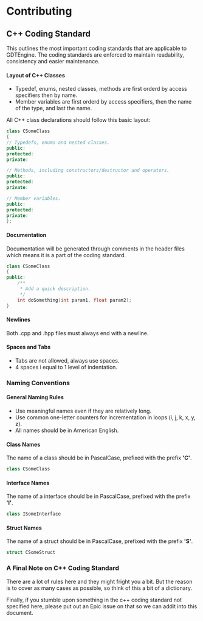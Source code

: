 # Contributing

## C++ Coding Standard

This outlines the most important coding standards that are applicable to GDTEngine. The coding standards are enforced to maintain readability, consistency and easier maintenance.

#### Layout of C++ Classes
* Typedef, enums, nested classes, methods are first orderd by access specifiers then by name.
* Member variables are first orderd by access specifiers, then the name of the type, and last the name.

All C++ class declarations should follow this basic layout:
```cpp
class CSomeClass
{
// Typedefs, enums and nested classes.
public:
protected:
private:

// Methods, including constructors/destructor and operators.
public:
protected:
private:

// Member variables.
public:
protected:
private:
};
```

#### Documentation
Documentation will be generated through comments in the header files which means it is a part of the coding standard.
```cpp
class CSomeClass
{
public:
    /**
     * Add a quick description. 
     */
    int doSomething(int param1, float param2);       
}
```

#### Newlines
Both .cpp and .hpp files must always end with a newline.

#### Spaces and Tabs
* Tabs are not allowed, always use spaces.
* 4 spaces i equal to 1 level of indentation.

### Naming Conventions

#### General Naming Rules
* Use meaningful names even if they are relatively long.
* Use common one-letter counters for incrementation in loops (i, j, k, x, y, z).
* All names should be in American English.

#### Class Names
The name of a class should be in PascalCase, prefixed with the prefix **'C'**.

```cpp
class CSomeClass
```

#### Interface Names
The name of a interface should be in PascalCase, prefixed with the prefix **'I'**.

```cpp
class ISomeInterface
```

#### Struct Names
The name of a struct should be in PascalCase, prefixed with the prefix **'S'**.

```cpp
struct CSomeStruct
```

### A Final Note on C++ Coding Standard
There are a lot of rules here and they might fright you a bit. But the reason is to cover as many cases as possible, so think of this a bit of a dictionary.

Finally, if you stumble upon something in the c++ coding standard not specified here, please put out an Epic issue on that so we can addit into this document.
